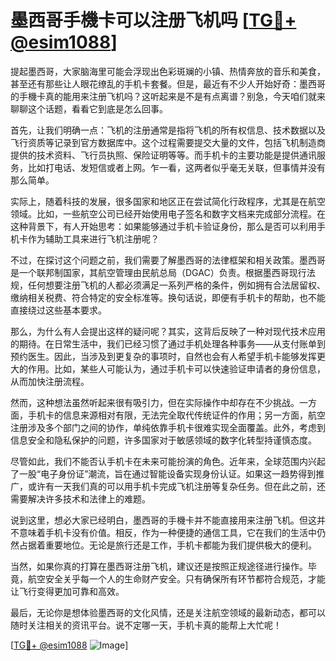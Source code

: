 # 墨西哥手機卡可以注册飞机吗 [[TG💪+ @esim1088](https://t.me/s/esim1088)]

提起墨西哥，大家脑海里可能会浮现出色彩斑斓的小镇、热情奔放的音乐和美食，甚至还有那些让人眼花缭乱的手机卡套餐。但是，最近有不少人开始好奇：墨西哥的手機卡真的能用来注册飞机吗？这听起来是不是有点离谱？别急，今天咱们就来聊聊这个话题，看看它到底是怎么回事。

首先，让我们明确一点：飞机的注册通常是指将飞机的所有权信息、技术数据以及飞行资质等记录到官方数据库中。这个过程需要提交大量的文件，包括飞机制造商提供的技术资料、飞行员执照、保险证明等等。而手机卡的主要功能是提供通讯服务，比如打电话、发短信或者上网。乍一看，这两者似乎毫无关联，但事情并没有那么简单。

实际上，随着科技的发展，很多国家和地区正在尝试简化行政程序，尤其是在航空领域。比如，一些航空公司已经开始使用电子签名和数字文档来完成部分流程。在这种背景下，有人开始思考：如果能够通过手机卡验证身份，那么是否可以利用手机卡作为辅助工具来进行飞机注册呢？

不过，在探讨这个问题之前，我们需要了解墨西哥的法律框架和相关政策。墨西哥是一个联邦制国家，其航空管理由民航总局（DGAC）负责。根据墨西哥现行法规，任何想要注册飞机的人都必须满足一系列严格的条件，例如拥有合法居留权、缴纳相关税费、符合特定的安全标准等。换句话说，即便有手机卡的帮助，也不能直接绕过这些基本要求。

那么，为什么有人会提出这样的疑问呢？其实，这背后反映了一种对现代技术应用的期待。在日常生活中，我们已经习惯了通过手机处理各种事务——从支付账单到预约医生。因此，当涉及到更复杂的事项时，自然也会有人希望手机卡能够发挥更大的作用。比如，某些人可能认为，通过手机卡可以快速验证申请者的身份信息，从而加快注册流程。

然而，这种想法虽然听起来很有吸引力，但在实际操作中却存在不少挑战。一方面，手机卡的信息来源相对有限，无法完全取代传统证件的作用；另一方面，航空注册涉及多个部门之间的协作，单纯依靠手机卡很难实现全面覆盖。此外，考虑到信息安全和隐私保护的问题，许多国家对于敏感领域的数字化转型持谨慎态度。

尽管如此，我们不能否认手机卡在未来可能扮演的角色。近年来，全球范围内兴起了一股“电子身份证”潮流，旨在通过智能设备实现身份认证。如果这一趋势得到推广，或许有一天我们真的可以用手机卡完成飞机注册等复杂任务。但在此之前，还需要解决许多技术和法律上的难题。

说到这里，想必大家已经明白，墨西哥的手機卡并不能直接用来注册飞机。但这并不意味着手机卡没有价值。相反，作为一种便捷的通信工具，它在我们的生活中仍然占据着重要地位。无论是旅行还是工作，手机卡都能为我们提供极大的便利。

当然，如果你真的打算在墨西哥注册飞机，建议还是按照正规途径进行操作。毕竟，航空安全关乎每一个人的生命财产安全。只有确保所有环节都符合规范，才能让飞行变得更加可靠和高效。

最后，无论你是想体验墨西哥的文化风情，还是关注航空领域的最新动态，都可以随时关注相关的资讯平台。说不定哪一天，手机卡真的能帮上大忙呢！

[[TG💪+ @esim1088](https://t.me/s/esim1088) ![Image](https://i.postimg.cc/4NQfJmqS/Snipaste-2025-05-13-00-14-12.png)]